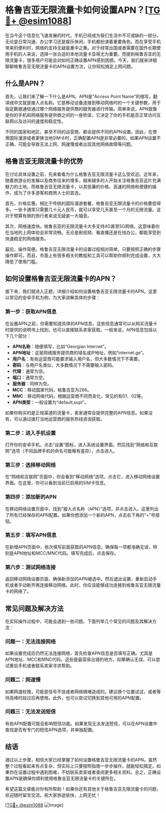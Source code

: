 # 格鲁吉亚无限流量卡如何设置APN？[[TG💪+ @esim1088](https://t.me/s/esim1088)]

在当今这个信息化飞速发展的时代，手机已经成为我们生活中不可或缺的一部分。无论是日常沟通、办公学习还是娱乐休闲，手机都扮演着重要角色。而在享受手机带来的便利时，网络的支持无疑是重中之重。对于经常出国或者需要在国外长期使用手机的人来说，选择一张合适的本地流量卡显得尤为重要。而提到格鲁吉亚的无限流量卡，很多用户可能会对如何正确设置APN感到困惑。今天，我们就来详细聊聊格鲁吉亚无限流量卡的APN设置方法，让你轻松搞定上网问题。

## 什么是APN？

首先，让我们来了解一下什么是APN。APN是“Access Point Name”的缩写，翻译成中文就是接入点名称。它是移动设备连接到移动网络时的一个关键参数，用于指定数据通信通过哪个网络服务提供商的服务器进行传输。简单来说，APN就像是你的手机和网络服务提供商之间的一座桥梁，它决定了你的手机能否正常访问互联网以及访问的速度和稳定性。

不同的国家和地区，甚至不同的运营商，都会提供不同的APN设置。因此，在使用国际漫游或者更换当地SIM卡时，正确配置APN是非常必要的。如果APN设置不正确，可能会导致无法上网、网速慢或者出现其他网络故障等问题。

## 格鲁吉亚无限流量卡的优势

在讨论具体设置之前，先来看看为什么格鲁吉亚无限流量卡这么受欢迎。近年来，随着旅游业的发展以及商务往来的增多，越来越多的人开始关注格鲁吉亚这片充满魅力的土地。而格鲁吉亚无限流量卡，以其低廉的价格、高速的网络和便捷的操作，成为了许多游客和商旅人士的首选。

首先，价格实惠。相比于传统的国际漫游套餐，格鲁吉亚无限流量卡的价格要低得多。一张卡通常只需要几十元人民币，就可以享受几天甚至一个月的无限流量。这对于预算有限的旅行者来说无疑是一大福音。

其次，网络速度快。格鲁吉亚的无限流量卡大多支持4G甚至5G网络，这意味着你在当地的上网体验会非常流畅。无论是刷视频、看直播还是在线办公，都能享受到快速稳定的网络服务。

最后，操作简便。格鲁吉亚无限流量卡的设置过程相对简单，只要按照正确的步骤操作即可。而且，市面上有很多相关的教程和工具可以帮助你顺利完成设置，大大降低了使用门槛。

## 如何设置格鲁吉亚无限流量卡的APN？

接下来，我们就进入正题，详细介绍如何设置格鲁吉亚无限流量卡的APN。这里以常见的安卓手机为例，为大家讲解具体的步骤：

### 第一步：获取APN信息

在设置APN之前，你需要知道具体的APN信息。这些信息通常可以从购买流量卡时提供的说明书上找到，也可以直接联系卖家获取。一般来说，APN信息包括以下几个部分：

- **APN名称**：随便填写，比如“Georgian Internet”。
- **APN地址**：这是网络服务提供商的域名或IP地址，例如“internet.ge”。
- **用户名**：有些运营商可能要求输入用户名，但大多数情况下不需要。
- **密码**：与用户名类似，大多数情况下不需要输入密码。
- **代理**：通常为空。
- **端口**：通常为空。
- **服务器**：同样为空。
- **MCC**：移动国家代码，格鲁吉亚为286。
- **MNC**：移动网络代码，根据运营商不同而变化，常见的有01、02等。
- **APN类型**：一般设置为“default,supl”。

如果你购买的是正规渠道的流量卡，卖家通常会提供完整的APN信息。如果没有，可以通过拨打当地运营商的服务热线咨询获取。

### 第二步：进入手机设置

打开你的安卓手机，点击“设置”图标，进入系统设置界面。然后找到“网络和互联网”选项（不同品牌手机的命名可能略有差异），点击进入。

### 第三步：选择移动网络

在“网络和互联网”页面中，你会看到“移动网络”选项。点击它，进入移动网络设置界面。在这里，你可以看到当前已启用的SIM卡信息。

### 第四步：添加新的APN

在移动网络设置页面中，找到“接入点名称（APN）”选项，并点击进入。这里列出了所有已经保存的APN配置。如果你想添加一个新的APN，点击右下角的“+”号按钮。

### 第五步：填写APN信息

在新增APN页面中，依次填写前面获取的APN信息。确保每一项都准确无误，特别是APN地址和MCC/MNC代码。填写完成后，点击保存。

### 第六步：测试网络连接

返回移动网络设置页面，确保新添加的APN被选中。然后退出设置，重新启动手机或者手动断开再连接移动网络。此时，你应该能够成功连接到格鲁吉亚无限流量卡的网络了。

## 常见问题及解决方法

在实际操作过程中，可能会遇到一些问题。下面列举几个常见的问题及其解决方法：

### 问题一：无法连接网络

如果设置完成后仍然无法连接网络，首先检查APN信息是否填写正确。尤其是APN地址、MCC和MNC代码，这些是最容易出错的地方。如果确认无误，可以尝试重启手机或者联系卖家寻求帮助。

### 问题二：网速慢

如果网速较慢，可能是信号不佳或者网络拥堵造成的。建议换个位置试试，或者等待高峰时段过后再使用。此外，也可以尝试切换到其他可用的APN配置。

### 问题三：无法发送短信

有些APN配置可能会影响短信功能。如果发现无法发送短信，可以在APN设置中查找是否有专门的短信APN选项，并单独配置。

## 结语

通过以上步骤，相信大家已经掌握了如何设置格鲁吉亚无限流量卡的APN。虽然整个过程看起来有点复杂，但实际上只要按照指南一步步操作，就能轻松搞定。如果你在设置过程中遇到困难，不妨联系卖家或者查阅更多相关资料。总之，正确设置APN是确保你顺利使用格鲁吉亚无限流量卡的关键所在。

希望这篇文章能对你有所帮助！如果你还有其他关于格鲁吉亚无限流量卡的问题，欢迎随时留言交流。祝大家旅途愉快，上网无忧！

[[TG💪+ @esim1088](https://t.me/s/esim1088) ![Image](https://i.postimg.cc/4NQfJmqS/Snipaste-2025-05-13-00-14-12.png)]